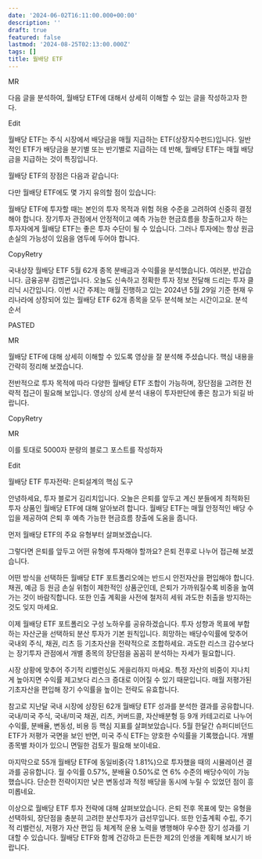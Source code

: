```yaml
---
date: '2024-06-02T16:11:00.000+00:00'
description: ''
draft: true
featured: false
lastmod: '2024-08-25T02:13:00.000Z'
tags: []
title: 월배당 ETF
---
```


MR

다음 글을 분석하여, 월배당 ETF에 대해서 상세히 이해할 수 있는 글을 작성하고자 한다.

Edit

월배당 ETF는 주식 시장에서 배당금을 매월 지급하는 ETF(상장지수펀드)입니다. 일반적인 ETF가 배당금을 분기별 또는 반기별로 지급하는 데 반해, 월배당 ETF는 매월 배당금을 지급하는 것이 특징입니다.

월배당 ETF의 장점은 다음과 같습니다:

다만 월배당 ETF에도 몇 가지 유의할 점이 있습니다:

월배당 ETF에 투자할 때는 본인의 투자 목적과 위험 허용 수준을 고려하여 신중히 결정해야 합니다. 장기투자 관점에서 안정적이고 예측 가능한 현금흐름을 창출하고자 하는 투자자에게 월배당 ETF는 좋은 투자 수단이 될 수 있습니다. 그러나 투자에는 항상 원금 손실의 가능성이 있음을 염두에 두어야 합니다.

CopyRetry

국내상장 월배당 ETF 5월 62개 종목 분배금과 수익률을 분석했습니다. 여러분, 반갑습니다. 금융공부 김범곤입니다. 오늘도 신속하고 정확한 투자 정보 전달해 드리는 투자 클리닉 시간입니다. 이번 시간 주제는 매월 진행하고 있는 2024년 5월 29일 기준 현재 우리나라에 상장되어 있는 월배당 ETF 62개 종목을 모두 분석해 보는 시간이고요. 분석 순서

PASTED

MR

월배당 ETF에 대해 상세히 이해할 수 있도록 영상을 잘 분석해 주셨습니다. 핵심 내용을 간략히 정리해 보겠습니다.

전반적으로 투자 목적에 따라 다양한 월배당 ETF 조합이 가능하며, 장단점을 고려한 전략적 접근이 필요해 보입니다. 영상의 상세 분석 내용이 투자판단에 좋은 참고가 되길 바랍니다.

CopyRetry

MR

이를 토대로 5000자 분량의 블로그 포스트를 작성하자

Edit

월배당 ETF 투자전략: 은퇴설계의 핵심 도구

안녕하세요, 투자 블로거 김리치입니다. 오늘은 은퇴를 앞두고 계신 분들에게 최적화된 투자 상품인 월배당 ETF에 대해 알아보려 합니다. 월배당 ETF는 매월 안정적인 배당 수입을 제공하여 은퇴 후 예측 가능한 현금흐름 창출에 도움을 줍니다.

먼저 월배당 ETF의 주요 유형부터 살펴보겠습니다.

그렇다면 은퇴를 앞두고 어떤 유형에 투자해야 할까요? 은퇴 전후로 나누어 접근해 보겠습니다.

어떤 방식을 선택하든 월배당 ETF 포트폴리오에는 반드시 안전자산을 편입해야 합니다. 채권, 예금 등 원금 손실 위험이 제한적인 상품군인데, 은퇴가 가까워질수록 비중을 높여가는 것이 바람직합니다. 또한 인출 계획을 사전에 철저히 세워 과도한 취출을 방지하는 것도 잊지 마세요.

이제 월배당 ETF 포트폴리오 구성 노하우를 공유하겠습니다. 투자 성향과 목표에 부합하는 자산군을 선택하되 분산 투자가 기본 원칙입니다. 희망하는 배당수익률에 맞추어 국내외 주식, 채권, 리츠 등 기초자산을 전략적으로 조합하세요. 과도한 리스크 감수보다는 장기투자 관점에서 개별 종목의 장단점을 꼼꼼히 분석하는 자세가 필요합니다.

시장 상황에 맞추어 주기적 리밸런싱도 게을리하지 마세요. 특정 자산의 비중이 지나치게 높아지면 수익률 제고보다 리스크 증대로 이어질 수 있기 때문입니다. 매월 저평가된 기초자산을 편입해 장기 수익률을 높이는 전략도 유효합니다.

참고로 지난달 국내 시장에 상장된 62개 월배당 ETF 성과를 분석한 결과를 공유합니다. 국내/미국 주식, 국내/미국 채권, 리츠, 커버드콜, 자산배분형 등 9개 카테고리로 나누어 수익률, 분배율, 변동성, 비용 등 핵심 지표를 살펴보았습니다. 5월 한달간 슈퍼디비던드 ETF가 저평가 국면을 보인 반면, 미국 주식 ETF는 양호한 수익률을 기록했습니다. 개별 종목별 차이가 있으니 면밀한 검토가 필요해 보이네요.

마지막으로 55개 월배당 ETF에 동일비중(각 1.81%)으로 투자했을 때의 시뮬레이션 결과를 공유합니다. 월 수익률 0.57%, 분배율 0.50%로 연 6% 수준의 배당수익이 가능했습니다. 단순한 전략이지만 낮은 변동성과 적정 배당을 동시에 누릴 수 있었던 점이 흥미롭네요.

이상으로 월배당 ETF 투자 전략에 대해 살펴보았습니다. 은퇴 전후 목표에 맞는 유형을 선택하되, 장단점을 충분히 고려한 분산투자가 급선무입니다. 또한 인출계획 수립, 주기적 리밸런싱, 저평가 자산 편입 등 체계적 운용 노력을 병행해야 우수한 장기 성과를 기대할 수 있습니다. 월배당 ETF와 함께 건강하고 든든한 제2의 인생을 계획해 보시기 바랍니다.